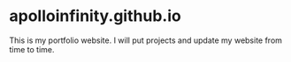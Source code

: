 # apolloinfinity.github.io
This is my portfolio website. I will put projects and update my website from time to time. 
